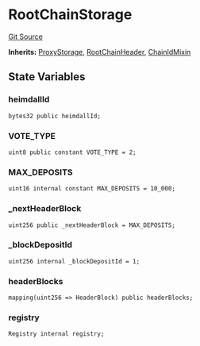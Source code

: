 # RootChainStorage
[Git Source](https://github.com/TOKnetwork/contracts/blob/155f729fd8db0676297384375468d4d45b8aa44e/contracts/root/RootChainStorage.sol)

**Inherits:**
[ProxyStorage](/contracts/common/misc/ProxyStorage.sol/contract.ProxyStorage.md), [RootChainHeader](/contracts/root/RootChainStorage.sol/contract.RootChainHeader.md), [ChainIdMixin](/contracts/common/mixin/ChainIdMixin.sol/contract.ChainIdMixin.md)


## State Variables
### heimdallId

```solidity
bytes32 public heimdallId;
```


### VOTE_TYPE

```solidity
uint8 public constant VOTE_TYPE = 2;
```


### MAX_DEPOSITS

```solidity
uint16 internal constant MAX_DEPOSITS = 10_000;
```


### _nextHeaderBlock

```solidity
uint256 public _nextHeaderBlock = MAX_DEPOSITS;
```


### _blockDepositId

```solidity
uint256 internal _blockDepositId = 1;
```


### headerBlocks

```solidity
mapping(uint256 => HeaderBlock) public headerBlocks;
```


### registry

```solidity
Registry internal registry;
```


